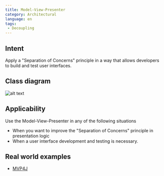 ```yaml
---
title: Model-View-Presenter
category: Architectural
language: en
tags:
 - Decoupling
---
```


## Intent
Apply a "Separation of Concerns" principle in a way that allows
developers to build and test user interfaces.

## Class diagram
![alt text](./etc/model-view-presenter_1.png "Model-View-Presenter")

## Applicability
Use the Model-View-Presenter in any of the following
situations

* When you want to improve the "Separation of Concerns" principle in presentation logic
* When a user interface development and testing is necessary.

## Real world examples

* [MVP4J](https://github.com/amineoualialami/mvp4j)
